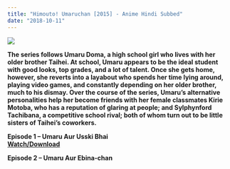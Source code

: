 ```yaml
---
title: "Himouto! Umaruchan [2015] - Anime Hindi Subbed"
date: "2018-10-11"
---
```


[![](https://4.bp.blogspot.com/-AjwH-_EAZ1Q/W7yyi6zxL6I/AAAAAAAAByk/9F_JrmNfsSg_NEPRlfsTKHwJVQGiKbNnACLcBGAs/s400/wp2304037-himouto-umaru-chan-wallpapers.jpg)](https://4.bp.blogspot.com/-AjwH-_EAZ1Q/W7yyi6zxL6I/AAAAAAAAByk/9F_JrmNfsSg_NEPRlfsTKHwJVQGiKbNnACLcBGAs/s1600/wp2304037-himouto-umaru-chan-wallpapers.jpg)

**The series follows Umaru Doma, a high school girl who lives with her older brother Taihei. At school, Umaru appears to be the ideal student with good looks, top grades, and a lot of talent. Once she gets home, however, she reverts into a layabout who spends her time lying around, playing video games, and constantly depending on her older brother, much to his dismay. Over the course of the series, Umaru’s alternative personalities help her become friends with her female classmates Kirie Motoba, who has a reputation of glaring at people; and Sylphynford Tachibana, a competitive school rival; both of whom turn out to be little sisters of Taihei’s coworkers.**

**Episode 1 – Umaru Aur Usski Bhai**  
**[Watch/Download](https://gg-l.xyz/f1rzrR)**

**Episode 2 – Umaru Aur Ebina-chan**

